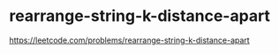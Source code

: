 # rearrange-string-k-distance-apart

https://leetcode.com/problems/rearrange-string-k-distance-apart
